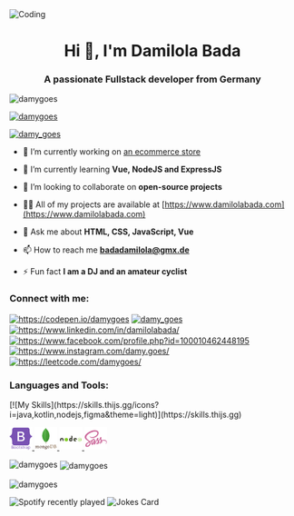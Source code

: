 
<img align="top" alt="Coding" width="1400" height="300" src="https://images.unsplash.com/photo-1550439062-609e1531270e?ixlib=rb-1.2.1&ixid=MnwxMjA3fDB8MHxzZWFyY2h8OHx8cHJvZ3JhbW1pbmd8ZW58MHwwfDB8fA%3D%3D&auto=format&fit=crop&w=800&q=60">



<h1 align="center">Hi 👋, I'm Damilola Bada</h1>
<h3 align="center">A passionate Fullstack developer from Germany</h3>

<p align="left"> <img src="https://komarev.com/ghpvc/?username=damygoes&label=Profile%20views&color=0e75b6&style=flat" alt="damygoes" /> </p>

<p align="left"> <a href="https://github.com/ryo-ma/github-profile-trophy"><img src="https://github-profile-trophy.vercel.app/?username=damygoes" alt="damygoes" /></a> </p>

<p align="left"> <a href="https://twitter.com/damy_goes" target="blank"><img src="https://img.shields.io/twitter/follow/damy_goes?logo=twitter&style=for-the-badge" alt="damy_goes" /></a> </p>

- 🔭 I’m currently working on [an ecommerce store](https://github.com/damygoes/cux)

- 🌱 I’m currently learning **Vue, NodeJS and ExpressJS**

- 👯 I’m looking to collaborate on **open-source projects**

- 👨‍💻 All of my projects are available at [https://www.damilolabada.com](https://www.damilolabada.com)

- 💬 Ask me about **HTML, CSS, JavaScript, Vue**

- 📫 How to reach me **badadamilola@gmx.de**

- ⚡ Fun fact **I am a DJ and an amateur cyclist**

<h3 align="left">Connect with me:</h3>
<p align="left">
<a href="https://codepen.io/https://codepen.io/damygoes" target="blank"><img align="center" src="https://raw.githubusercontent.com/rahuldkjain/github-profile-readme-generator/master/src/images/icons/Social/codepen.svg" alt="https://codepen.io/damygoes" height="30" width="40" /></a>
<a href="https://twitter.com/damy_goes" target="blank"><img align="center" src="https://raw.githubusercontent.com/rahuldkjain/github-profile-readme-generator/master/src/images/icons/Social/twitter.svg" alt="damy_goes" height="30" width="40" /></a>
<a href="https://linkedin.com/in/https://www.linkedin.com/in/damilolabada/" target="blank"><img align="center" src="https://raw.githubusercontent.com/rahuldkjain/github-profile-readme-generator/master/src/images/icons/Social/linked-in-alt.svg" alt="https://www.linkedin.com/in/damilolabada/" height="30" width="40" /></a>
<a href="https://fb.com/https://www.facebook.com/profile.php?id=100010462448195" target="blank"><img align="center" src="https://raw.githubusercontent.com/rahuldkjain/github-profile-readme-generator/master/src/images/icons/Social/facebook.svg" alt="https://www.facebook.com/profile.php?id=100010462448195" height="30" width="40" /></a>
<a href="https://instagram.com/https://www.instagram.com/damy.goes/" target="blank"><img align="center" src="https://raw.githubusercontent.com/rahuldkjain/github-profile-readme-generator/master/src/images/icons/Social/instagram.svg" alt="https://www.instagram.com/damy.goes/" height="30" width="40" /></a>
<a href="https://www.leetcode.com/https://leetcode.com/damygoes/" target="blank"><img align="center" src="https://raw.githubusercontent.com/rahuldkjain/github-profile-readme-generator/master/src/images/icons/Social/leet-code.svg" alt="https://leetcode.com/damygoes/" height="30" width="40" /></a>
</p>

<h3 align="left">Languages and Tools:</h3>
<p align="left"> 
 [![My Skills](https://skills.thijs.gg/icons?i=java,kotlin,nodejs,figma&theme=light)](https://skills.thijs.gg)
  
  
  
  <a href="https://getbootstrap.com" target="_blank" rel="noreferrer"> <img src="https://raw.githubusercontent.com/devicons/devicon/master/icons/bootstrap/bootstrap-plain-wordmark.svg" alt="bootstrap" width="40" height="40"/> </a>   <a href="https://www.mongodb.com/" target="_blank" rel="noreferrer"> <img src="https://raw.githubusercontent.com/devicons/devicon/master/icons/mongodb/mongodb-original-wordmark.svg" alt="mongodb" width="40" height="40"/> </a>   <a href="https://nodejs.org" target="_blank" rel="noreferrer"> <img src="https://raw.githubusercontent.com/devicons/devicon/master/icons/nodejs/nodejs-original-wordmark.svg" alt="nodejs" width="40" height="40"/> </a>   <a href="https://sass-lang.com" target="_blank" rel="noreferrer"> <img src="https://raw.githubusercontent.com/devicons/devicon/master/icons/sass/sass-original.svg" alt="sass" width="40" height="40"/> </a>    </p>

<p><img align="left" src="https://github-readme-stats.vercel.app/api/top-langs?username=damygoes&show_icons=true&locale=en&layout=compact" alt="damygoes" /></p>

<p>&nbsp;<img align="center" src="https://github-readme-stats.vercel.app/api?username=damygoes&show_icons=true&locale=en" alt="damygoes" /></p>

<p><img align="center" src="https://github-readme-streak-stats.herokuapp.com/?user=damygoes&" alt="damygoes" /></p> 

![Spotify recently played](https://spotify-recently-played-readme.vercel.app/api?user=7qgf0y9a1jnk5z10mlyeclesr) ![Jokes Card](https://readme-jokes.vercel.app/api)


